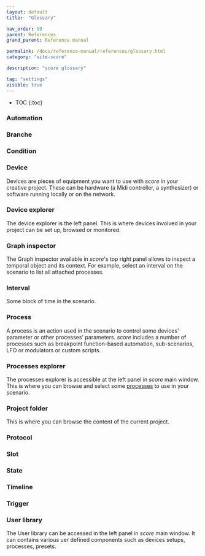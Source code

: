 ```yaml
---
layout: default
title:  "Glossary"

nav_order: 99
parent: References
grand_parent: Reference manual

permalink: /docs/reference-manual/references/glossary.html
category: "site-score"

description: "score glossary"

tag: "settings"
visible: true
---
```


- TOC
{:toc}

### Automation

### Branche

### Condition

### Device

Devices are pieces of equipment you want to use with *score* in your creative project. These can be hardware (a Midi controller, a synthesizer) or software running locally or on the network.

### Device explorer

The device explorer is the left panel. This is where devices involved in your project can be set up, browsed or monitored.

### Graph inspector

The Graph inspector available in *score*'s top right panel allows to inspect a temporal object and its context. For example, select an interval on the scenario to list all attached processes.

### Interval

Some block of time in the scenario.

### Process

A process is an action used in the scenario to control some devices' parameter or other processes' parameters. *score* includes a number of processes such as breakpoint function-based automation, sub-scenarios, LFO or modulators or custom scripts.

### Processes explorer

The processes explorer is accessible at the left panel in *score* main window. This is where you can browse and select some [processes](/score-docs/docs/reference-manual/references/glossary.html#process) to use in your scenario.


### Project folder

This is where you can browse the content of the current project.

### Protocol

### Slot

### State

### Timeline

### Trigger

### User library

The User library can be accessed in the left panel in *score* main window. It can contains various uer defined components such as devices setups, processes, presets.